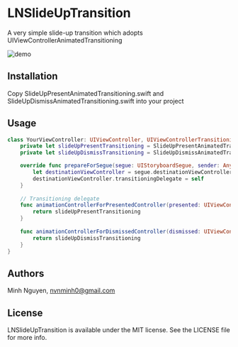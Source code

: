 # LNSlideUpTransition
A very simple slide-up transition which adopts UIViewControllerAnimatedTransitioning

![demo](https://raw.githubusercontent.com/nhatminh12369/LNSlideUpTransition/master/demo.gif)

## Installation
Copy SlideUpPresentAnimatedTransitioning.swift and SlideUpDismissAnimatedTransitioning.swift into your project

## Usage
```swift
class YourViewController: UIViewController, UIViewControllerTransitioningDelegate {
    private let slideUpPresentTransitioning = SlideUpPresentAnimatedTransitioning()
    private let slideUpDismissTransitioning = SlideUpDismissAnimatedTransitioning()

    override func prepareForSegue(segue: UIStoryboardSegue, sender: AnyObject?) {
        let destinationViewController = segue.destinationViewController
        destinationViewController.transitioningDelegate = self
    }
    
    // Transitioning delegate
    func animationControllerForPresentedController(presented: UIViewController, presentingController presenting: UIViewController, sourceController source: UIViewController) -> UIViewControllerAnimatedTransitioning? {
        return slideUpPresentTransitioning
    }
    
    func animationControllerForDismissedController(dismissed: UIViewController) -> UIViewControllerAnimatedTransitioning? {
        return slideUpDismissTransitioning
    }
}
```

## Authors

Minh Nguyen, nvnminh0@gmail.com

## License

LNSlideUpTransition is available under the MIT license. See the LICENSE file for more info.
